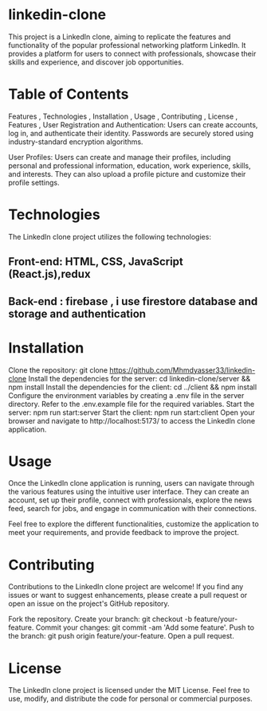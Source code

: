 # linkedin-clone
This project is a LinkedIn clone, aiming to replicate the features and functionality of the popular professional networking platform LinkedIn. It provides a platform for users to connect with professionals, showcase their skills and experience, and discover job opportunities.

# Table of Contents
Features , 
Technologies , 
Installation , 
Usage , 
Contributing , 
License , 
Features , 
User Registration and Authentication: Users can create accounts, log in, and authenticate their identity. Passwords are securely stored using industry-standard encryption algorithms.

User Profiles: Users can create and manage their profiles, including personal and professional information, education, work experience, skills, and interests. They can also upload a profile picture and customize their profile settings.
# Technologies
The LinkedIn clone project utilizes the following technologies:

## Front-end: HTML, CSS, JavaScript (React.js),redux 
## Back-end : firebase , i use firestore database and storage and authentication 

# Installation
Clone the repository: git clone https://github.com/Mhmdyasser33/linkedin-clone
Install the dependencies for the server: cd linkedin-clone/server && npm install
Install the dependencies for the client: cd ../client && npm install
Configure the environment variables by creating a .env file in the server directory. Refer to the .env.example file for the required variables.
Start the server: npm run start:server
Start the client: npm run start:client
Open your browser and navigate to http://localhost:5173/ to access the LinkedIn clone application.

# Usage
Once the LinkedIn clone application is running, users can navigate through the various features using the intuitive user interface. They can create an account, set up their profile, connect with professionals, explore the news feed, search for jobs, and engage in communication with their connections.

Feel free to explore the different functionalities, customize the application to meet your requirements, and provide feedback to improve the project.

# Contributing
Contributions to the LinkedIn clone project are welcome! If you find any issues or want to suggest enhancements, please create a pull request or open an issue on the project's GitHub repository.

Fork the repository.
Create your branch: git checkout -b feature/your-feature.
Commit your changes: git commit -am 'Add some feature'.
Push to the branch: git push origin feature/your-feature.
Open a pull request.
# License
The LinkedIn clone project is licensed under the MIT License. Feel free to use, modify, and distribute the code for personal or commercial purposes.
